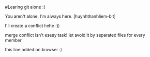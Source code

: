 ﻿#Learing git alone :(

You  aren't alone, I'm always here. [huynhthanhliem-bit]

I'll create a conflict hehe :))


merge conflict isn't eseay task!
let avoid it by separated files for every member 


this line added on browser :) 
